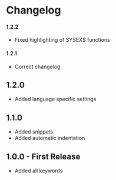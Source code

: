 # Changelog

#### 1.2.2
 * Fixed highlighting of SYSEX$ functions

#### 1.2.1
 * Correct changelog

## 1.2.0
 * Added language specific settings

## 1.1.0
 * Added snippets
 * Added automatic indentation

## 1.0.0 - First Release
 * Added all keywords